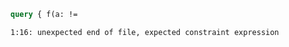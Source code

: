 ```graphql
query { f(a: !=
```

```
1:16: unexpected end of file, expected constraint expression
```